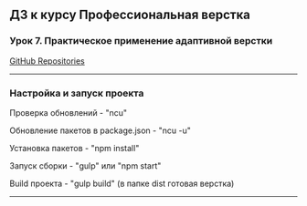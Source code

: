 ## ДЗ к курсу Профессиональная верстка

### Урок 7. Практическое применение адаптивной верстки

[GitHub Repositories](https://github.com/Sergey059/shop/tree/lesson-7)

***

### Настройка и запуск проекта

Проверка обновлений - "ncu"

Обновление пакетов в package.json - "ncu -u"

Установка пакетов - "npm install"

Запуск сборки - "gulp" или "npm start"

Build проекта - "gulp build" (в папке dist готовая верстка)

***